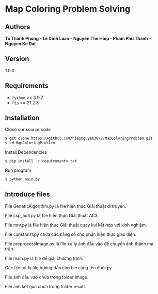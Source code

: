 # Map Coloring Problem Solving

## Authors 
**To Thanh Phong - Le Dinh Luan - Nguyen The Hiep - Pham Phu Thanh - Nguyen Ke Dat**

## Version
1.0.0

## Requirements
+ `Python` >= 3.9.7
+ `Pip` >= 21.2.3

## Installation
Clone our source code
```sh
$ git clone https://github.com/hiepnguyen3872/MapColoringProblem.git
$ cd MapColoringProblem
```

Install Dependencies
```sh
$ pip install -r requirements.txt
```

Run program

```sh
$ python main.py
```

## Introduce files
File GeneticAlgorithm.py là file hiện thực Giải thuật di truyền.

File csp_ac3.py là file hiện thực Giải thuật AC3.

File mrv.py là file hiện thực Giải thuật quay kui kết hợp với kinh nghiệm.

File constanst.py chứa các hằng số cho phần hiện thực giao diện.

File preprocessImage.py là file xử lý ảnh đầu vào để chuyển ảnh thành ma trận.

File main.py là file để giải chương trình.

Các file txt là file hướng dẫn cho file cùng tên đuôi py.

File ảnh đầu vào chứa trong folder image.

File ảnh kết quả chứa trong folder result.
